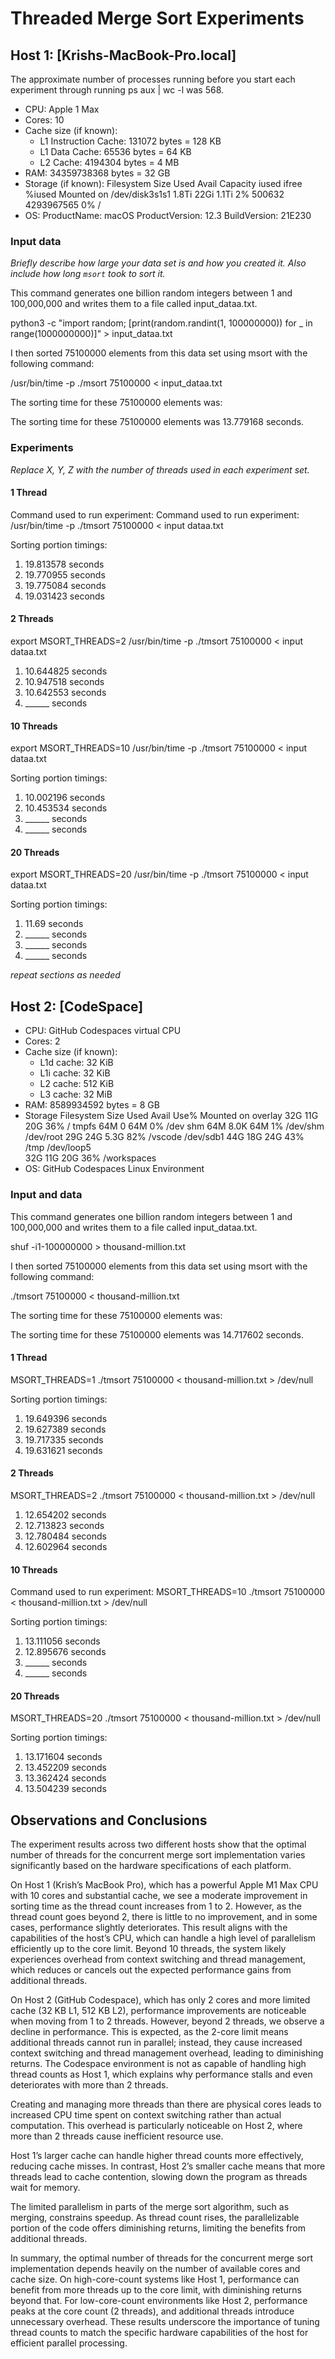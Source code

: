 
# Threaded Merge Sort Experiments

## Host 1: [Krishs-MacBook-Pro.local]

The approximate number of processes running before you start each experiment through running ps aux | wc -l was 568.

- CPU: Apple 1 Max
- Cores: 10
- Cache size (if known):
   - L1 Instruction Cache: 131072 bytes = 128 KB
   - L1 Data Cache: 65536 bytes = 64 KB
   - L2 Cache: 4194304 bytes = 4 MB
- RAM: 34359738368 bytes = 32 GB
- Storage (if known): 
Filesystem       Size   Used  Avail Capacity iused      ifree %iused  Mounted on
/dev/disk3s1s1  1.8Ti   22Gi  1.1Ti     2%  500632 4293967565    0%   /
- OS: 
ProductName:	macOS
ProductVersion:	12.3
BuildVersion:	21E230

### Input data

*Briefly describe how large your data set is and how you created it. Also include how long `msort` took to sort it.*

This command generates one billion random integers between 1 and 100,000,000 and writes them to a file called input_dataa.txt.

python3 -c "import random; [print(random.randint(1, 100000000)) for _ in range(1000000000)]" > input_dataa.txt

I then sorted 75100000 elements from this data set using msort with the following command:

/usr/bin/time -p ./msort 75100000 < input_dataa.txt

The sorting time for these 75100000 elements was:

The sorting time for these 75100000 elements was 13.779168 seconds.

### Experiments

*Replace X, Y, Z with the number of threads used in each experiment set.*

#### 1 Thread

Command used to run experiment: Command used to run experiment: /usr/bin/time -p ./tmsort 75100000 < input dataa.txt

Sorting portion timings:

1. 19.813578 seconds
2. 19.770955 seconds
3. 19.775084 seconds
4. 19.031423 seconds

#### 2 Threads

export MSORT_THREADS=2
/usr/bin/time -p ./tmsort 75100000 < input dataa.txt

1. 10.644825 seconds
2. 10.947518 seconds
3. 10.642553 seconds
4. ______ seconds

#### 10 Threads

export MSORT_THREADS=10
/usr/bin/time -p ./tmsort 75100000 < input dataa.txt

Sorting portion timings:

1. 10.002196 seconds
2. 10.453534 seconds
3. ______ seconds
4. ______ seconds

#### 20 Threads

export MSORT_THREADS=20
/usr/bin/time -p ./tmsort 75100000 < input dataa.txt

Sorting portion timings:

1. 11.69 seconds
2. ______ seconds
3. ______ seconds
4. ______ seconds


*repeat sections as needed*

## Host 2: [CodeSpace]
- CPU: GitHub Codespaces virtual CPU
- Cores: 2
- Cache size (if known): 
   - L1d cache: 32 KiB
   - L1i cache: 32 KiB
   - L2 cache: 512 KiB
   - L3 cache: 32 MiB
- RAM: 8589934592 bytes = 8 GB
- Storage
Filesystem      Size  Used Avail Use% Mounted on
overlay          32G   11G   20G  36% /
tmpfs            64M     0   64M   0% /dev
shm              64M  8.0K   64M   1% /dev/shm
/dev/root        29G   24G  5.3G  82% /vscode
/dev/sdb1        44G   18G   24G  43% /tmp
/dev/loop5       
32G   11G   20G  36% /workspaces
- OS: GitHub Codespaces Linux Environment

### Input and data
This command generates one billion random integers between 1 and 100,000,000 and writes them to a file called input_dataa.txt.

shuf -i1-100000000 > thousand-million.txt

I then sorted 75100000 elements from this data set using msort with the following command:

./tmsort 75100000 < thousand-million.txt

The sorting time for these 75100000 elements was:

The sorting time for these 75100000 elements was 14.717602 seconds.

#### 1 Thread

MSORT_THREADS=1 ./tmsort 75100000 < thousand-million.txt > /dev/null

Sorting portion timings:

1. 19.649396 seconds
2. 19.627389 seconds
3. 19.717335 seconds
4. 19.631621 seconds

#### 2 Threads

MSORT_THREADS=2 ./tmsort 75100000 < thousand-million.txt > /dev/null

1. 12.654202 seconds
2. 12.713823 seconds
3. 12.780484 seconds
4. 12.602964 seconds

#### 10 Threads

Command used to run experiment:
MSORT_THREADS=10 ./tmsort 75100000 < thousand-million.txt > /dev/null

Sorting portion timings:

1. 13.111056 seconds
2. 12.895676 seconds
3. ______ seconds
4. ______ seconds

#### 20 Threads

MSORT_THREADS=20 ./tmsort 75100000 < thousand-million.txt > /dev/null

Sorting portion timings:

1. 13.171604 seconds
2. 13.452209 seconds
3. 13.362424 seconds
4. 13.504239 seconds


## Observations and Conclusions

The experiment results across two different hosts show that the optimal number of threads for the concurrent merge sort implementation varies significantly based on the hardware specifications of each platform.

On Host 1 (Krish’s MacBook Pro), which has a powerful Apple M1 Max CPU with 10 cores and substantial cache, we see a moderate improvement in sorting time as the thread count increases from 1 to 2. However, as the thread count goes beyond 2, there is little to no improvement, and in some cases, performance slightly deteriorates. This result aligns with the capabilities of the host’s CPU, which can handle a high level of parallelism efficiently up to the core limit. Beyond 10 threads, the system likely experiences overhead from context switching and thread management, which reduces or cancels out the expected performance gains from additional threads.

On Host 2 (GitHub Codespace), which has only 2 cores and more limited cache (32 KB L1, 512 KB L2), performance improvements are noticeable when moving from 1 to 2 threads. However, beyond 2 threads, we observe a decline in performance. This is expected, as the 2-core limit means additional threads cannot run in parallel; instead, they cause increased context switching and thread management overhead, leading to diminishing returns. The Codespace environment is not as capable of handling high thread counts as Host 1, which explains why performance stalls and even deteriorates with more than 2 threads.

 Creating and managing more threads than there are physical cores leads to increased CPU time spent on context switching rather than actual computation. This overhead is particularly noticeable on Host 2, where more than 2 threads cause inefficient resource use.

Host 1’s larger cache can handle higher thread counts more effectively, reducing cache misses. In contrast, Host 2’s smaller cache means that more threads lead to cache contention, slowing down the program as threads wait for memory.

The limited parallelism in parts of the merge sort algorithm, such as merging, constrains speedup. As thread count rises, the parallelizable portion of the code offers diminishing returns, limiting the benefits from additional threads.

In summary, the optimal number of threads for the concurrent merge sort implementation depends heavily on the number of available cores and cache size. On high-core-count systems like Host 1, performance can benefit from more threads up to the core limit, with diminishing returns beyond that. For low-core-count environments like Host 2, performance peaks at the core count (2 threads), and additional threads introduce unnecessary overhead. These results underscore the importance of tuning thread counts to match the specific hardware capabilities of the host for efficient parallel processing.
